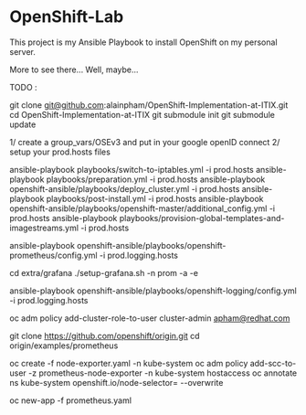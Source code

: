 # OpenShift-Lab
This project is my Ansible Playbook to install OpenShift on my personal server.

More to see there... Well, maybe... 



TODO : 

git clone git@github.com:alainpham/OpenShift-Implementation-at-ITIX.git
cd OpenShift-Implementation-at-ITIX
git submodule init
git submodule update

1/ create a group_vars/OSEv3 and put in your google openID connect
2/ setup your prod.hosts files

ansible-playbook playbooks/switch-to-iptables.yml -i prod.hosts
ansible-playbook playbooks/preparation.yml -i prod.hosts
ansible-playbook openshift-ansible/playbooks/deploy_cluster.yml  -i prod.hosts
ansible-playbook playbooks/post-install.yml  -i prod.hosts
ansible-playbook openshift-ansible/playbooks/openshift-master/additional_config.yml  -i prod.hosts
ansible-playbook playbooks/provision-global-templates-and-imagestreams.yml  -i prod.hosts

ansible-playbook openshift-ansible/playbooks/openshift-prometheus/config.yml -i prod.logging.hosts

cd extra/grafana
./setup-grafana.sh -n prom -a -e

ansible-playbook openshift-ansible/playbooks/openshift-logging/config.yml -i prod.logging.hosts

oc adm policy add-cluster-role-to-user cluster-admin apham@redhat.com


git clone https://github.com/openshift/origin.git
cd origin/examples/prometheus

oc create -f node-exporter.yaml -n kube-system
oc adm policy add-scc-to-user -z prometheus-node-exporter -n kube-system hostaccess
oc annotate ns kube-system openshift.io/node-selector= --overwrite

oc new-app -f prometheus.yaml
